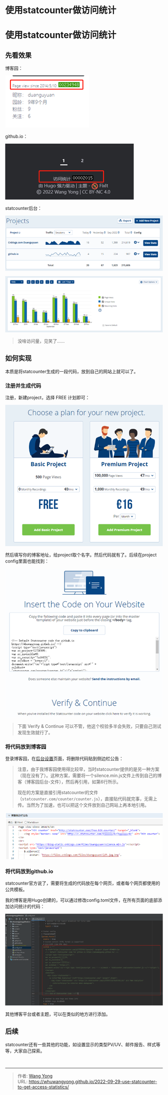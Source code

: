 # 使用statcounter做访问统计


# 使用statcounter做访问统计

## 先看效果

博客园：

![image](assets/image-20220929111820-h4cjetp.png)​

github.io：

![image](assets/image-20220929111748-a7iq4kl.png)​

statcounter后台：

![image](assets/image-20220929111914-ycxpoxg.png)

![image](assets/image-20220929112814-jnde6bm.png)​

> 没啥访问量，见笑了……
>

## 如何实现

本质是将statcounter生成的一段代码，放到自己的网站上就可以了。

### 注册并生成代码

注册，新建project，选择 FREE 计划即可：

![image](assets/image-20220929112639-mngs2lc.png)

然后填写你的博客地址，给project取个名字。然后代码就有了。后续在project config里面也能找到：

![image](assets/image-20220929114006-cz60llq.png)​

> 下面 Verify & Continue 可以不管，他这个校验多半会失败，只要自己测试发现生效就行了。
>

### 将代码放到博客园

登录博客园，在[后台设置](https://i.cnblogs.com/settings)页面，将删除代码贴到侧边栏公告：

> 注意，由于我博客园使用得比较早，当时statcounter提供的是另一种方案（现在没有了）。这种方案，需要将一个silence.min.js文件上传到自己的博客（博客园后台-文件），然后再引用，如第6行所示。
>
> 现在的方案是直接引用statcounter的文件（`statcounter.com/counter/counter.js`），直接贴代码就完事，无需上传。当然为了加速，也可以把这个文件放到自己网站上再本地引用。
>

![image](assets/image-20220929115354-gvty92r.png)​

### 将代码放到github.io

statcounter官方说了，需要将生成的代码放在每个网页，或者每个网页都使用的公共模板。

我的博客是用Hugo创建的，可以通过修改config.toml文件，在所有页面的底部添加访问统计的代码：

![image](assets/image-20220929115209-9t9v9nz.png)​

其他博客平台或者主题，可以在类似的地方进行添加。

## 后续

statcounter还有一些其他的功能，如设置显示的类型PV/UV、邮件报告、样式等等，大家自己探索。<br />

‍


---

> 作者: [Wang Yong](https://github.com/whuwangyong)  
> URL: https://whuwangyong.github.io/2022-09-29-use-statcounter-to-get-access-statistics/  

